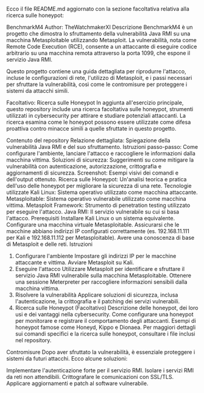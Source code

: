 
Ecco il file README.md aggiornato con la sezione facoltativa relativa alla ricerca sulle honeypot:

BenchmarkM4
Author: TheWatchmakerXI
Descrizione
BenchmarkM4 è un progetto che dimostra lo sfruttamento della vulnerabilità Java RMI su una macchina Metasploitable utilizzando Metasploit. La vulnerabilità, nota come Remote Code Execution (RCE), consente a un attaccante di eseguire codice arbitrario su una macchina remota attraverso la porta 1099, che espone il servizio Java RMI.

Questo progetto contiene una guida dettagliata per riprodurre l'attacco, incluse le configurazioni di rete, l'utilizzo di Metasploit, e i passi necessari per sfruttare la vulnerabilità, così come le contromisure per proteggere i sistemi da attacchi simili.

Facoltativo: Ricerca sulle Honeypot
In aggiunta all'esercizio principale, questo repository include una ricerca facoltativa sulle honeypot, strumenti utilizzati in cybersecurity per attirare e studiare potenziali attaccanti. La ricerca esamina come le honeypot possono essere utilizzate come difesa proattiva contro minacce simili a quelle sfruttate in questo progetto.

Contenuto del repository
Relazione dettagliata: Spiegazione della vulnerabilità Java RMI e del suo sfruttamento.
Istruzioni passo-passo: Come configurare l'ambiente, lanciare l'attacco e raccogliere le informazioni dalla macchina vittima.
Soluzioni di sicurezza: Suggerimenti su come mitigare la vulnerabilità con autenticazione, autorizzazione, crittografia e aggiornamenti di sicurezza.
Screenshot: Esempi visivi dei comandi e dell'output ottenuto.
Ricerca sulle Honeypot: Un'analisi teorica e pratica dell'uso delle honeypot per migliorare la sicurezza di una rete.
Tecnologie utilizzate
Kali Linux: Sistema operativo utilizzato come macchina attaccante.
Metasploitable: Sistema operativo vulnerabile utilizzato come macchina vittima.
Metasploit Framework: Strumento di penetration testing utilizzato per eseguire l'attacco.
Java RMI: Il servizio vulnerabile su cui si basa l'attacco.
Prerequisiti
Installare Kali Linux o un sistema equivalente.
Configurare una macchina virtuale Metasploitable.
Assicurarsi che le macchine abbiano indirizzi IP configurati correttamente (es. 192.168.11.111 per Kali e 192.168.11.112 per Metasploitable).
Avere una conoscenza di base di Metasploit e delle reti.
Istruzioni
1. Configurare l'ambiente
Impostare gli indirizzi IP per le macchine attaccante e vittima.
Avviare Metasploit su Kali.
2. Eseguire l'attacco
Utilizzare Metasploit per identificare e sfruttare il servizio Java RMI vulnerabile sulla macchina Metasploitable.
Ottenere una sessione Meterpreter per raccogliere informazioni sensibili dalla macchina vittima.
3. Risolvere la vulnerabilità
Applicare soluzioni di sicurezza, inclusa l'autenticazione, la crittografia e il patching dei servizi vulnerabili.
4. Ricerca sulle Honeypot (Facoltativo)
Descrizione delle honeypot, dei loro usi e dei vantaggi nella cybersecurity.
Come configurare una honeypot per monitorare e registrare il comportamento degli attaccanti.
Esempi di honeypot famose come Honeyd, Kippo e Dionaea.
Per maggiori dettagli sui comandi specifici e la ricerca sulle honeypot, consultare i file inclusi nel repository.

Contromisure
Dopo aver sfruttato la vulnerabilità, è essenziale proteggere i sistemi da futuri attacchi. Ecco alcune soluzioni:

Implementare l'autenticazione forte per il servizio RMI.
Isolare i servizi RMI da reti non attendibili.
Crittografare le comunicazioni con SSL/TLS.
Applicare aggiornamenti e patch al software vulnerabile.
